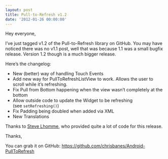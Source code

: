 ```yaml
---
layout: post
title: Pull-to-Refresh v1.2
date: '2012-01-26 00:00:00'
---
```


Hey everyone,

I&#8217;ve just tagged v1.2 of the Pull-to-Refresh library on GitHub. You may have noticed there was no v1.1 post, well that was because 1.1 was a small bugfix release. Version 1.2 though is a much bigger release.<!--more-->

Here&#8217;s the changelog:

*   New (better) way of handling Touch Events
*   Add new way for PullToRefreshListView to work. Allows the user to scroll while it&#8217;s refreshing.
*   Fix Pull from Bottom happening when the view wasn&#8217;t completely at the bottom
*   Allow outside code to update the Widget to be refreshing (see `setRefreshing()`)
*   Fix Padding being doubled when added via XML
*   New Translations

<div>
  Thanks to <a href="https://twitter.com/#!/robUx4">Steve Lhomme</a>, who provided quite a lot of code for this release.
</div>

Thanks,

You can grab it on GitHub: <https://github.com/chrisbanes/Android-PullToRefresh>